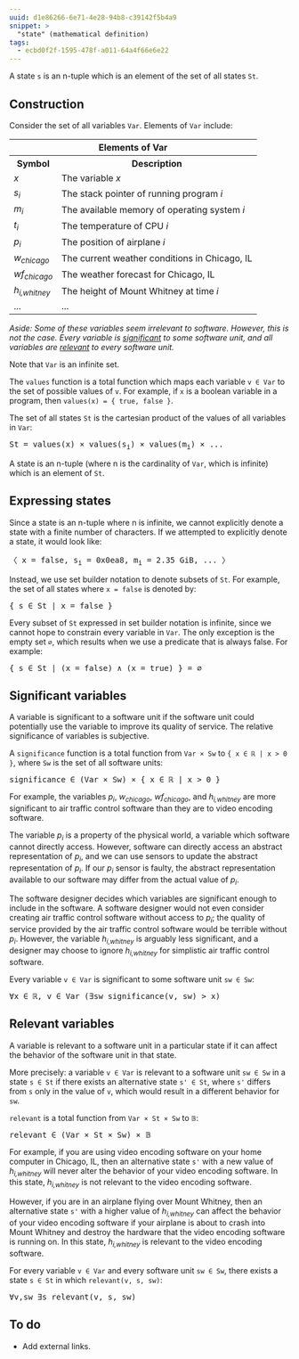 ```yaml
---
uuid: d1e86266-6e71-4e28-94b8-c39142f5b4a9
snippet: >
  "state" (mathematical definition)
tags:
  - ecbd0f2f-1595-478f-a011-64a4f66e6e22
---
```


A state `s` is an n-tuple which is an element of the set of all states
`St`.

## Construction

Consider the set of all variables `Var`. Elements of `Var` include:

<div class="table">
  <table>
    <tr>
      <th colspan="2">Elements of Var</th>
    </tr>
    <tr>
      <th class="left">Symbol</th>
      <th class="left">Description</th>
    </tr>
    <tr>
      <td class="center"><em>x</em></td>
      <td>The variable <em>x</em></td>
    </tr>
    <tr>
      <td class="center"><em>s<sub>i</sub></em></td>
      <td>The stack pointer of running program <em>i</em></td>
    </tr>
    <tr>
      <td class="center"><em>m<sub>i</sub></em></td>
      <td>The available memory of operating system <em>i</em></td>
    </tr>
    <tr>
      <td class="center"><em>t<sub>i</sub></em></td>
      <td>The temperature of CPU <em>i</em></td>
    </tr>
    <tr>
      <td class="center"><em>p<sub>i</sub></em></td>
      <td>The position of airplane <em>i</em></td>
    </tr>
    <tr>
      <td class="center"><em>w<sub>chicago</sub></em></td>
      <td>The current weather conditions in Chicago, IL</td>
    </tr>
    <tr>
      <td class="center"><em>wf<sub>chicago</sub></em></td>
      <td>The weather forecast for Chicago, IL</td>
    </tr>
    <tr>
      <td class="center"><em>h<sub>i,whitney</sub></em></td>
      <td>The height of Mount Whitney at time <em>i</em></td>
    </tr>
    <tr>
      <td>...</td>
      <td>...</td>
    </tr>
  </table>
</div>

*Aside: Some of these variables seem irrelevant to software. However,
this is not the case. Every variable is
[significant](#significant-variables) to some software unit, and all
variables are [relevant](#relevant-variables) to every software unit.*

Note that `Var` is an infinite set.

The `values` function is a total function which maps each variable `v ∈
Var` to the set of possible values of `v`. For example, if `x` is a
boolean variable in a program, then `values(x) = { true, false }`.

The set of all states `St` is the cartesian product of the values of all
variables in `Var`:

<pre>
St = values(x) × values(s<sub>i</sub>) × values(m<sub>i</sub>) × ...
</pre>

A state is an n-tuple (where n is the cardinality of `Var`, which is
infinite) which is an element of `St`.

## Expressing states

Since a state is an n-tuple where n is infinite, we cannot explicitly
denote a state with a finite number of characters. If we attempted to
explicitly denote a state, it would look like:

<pre>
〈 x = false, s<sub>i</sub> = 0x0ea8, m<sub>i</sub> = 2.35 GiB, ... 〉
</pre>

Instead, we use set builder notation to denote subsets of `St`. For
example, the set of all states where `x = false` is denoted by:

<pre>
{ s ∈ St | x = false }
</pre>

Every subset of `St` expressed in set builder notation is infinite,
since we cannot hope to constrain every variable in `Var`. The only
exception is the empty set `∅`, which results when we use a predicate
that is always false. For example:

<pre>
{ s ∈ St | (x = false) ∧ (x = true) } = ∅
</pre>

## Significant variables

A variable is significant to a software unit if the software unit could
potentially use the variable to improve its quality of service. The
relative significance of variables is subjective.

A `significance` function is a total function from `Var × Sw` to `{ x ∈
ℝ | x > 0 }`, where `Sw` is the set of all software units:

<pre>
significance ∈ (Var × Sw) × { x ∈ ℝ | x > 0 }
</pre>

For example, the variables *p<sub>i</sub>*, *w<sub>chicago</sub>*,
*wf<sub>chicago</sub>*, and *h<sub>i,whitney</sub>* are more significant
to air traffic control software than they are to video encoding
software.

The variable *p<sub>i</sub>* is a property of the physical world, a
variable which software cannot directly access. However, software can
directly access an abstract representation of *p<sub>i</sub>*, and we
can use sensors to update the abstract representation of
*p<sub>i</sub>*. If our *p<sub>i</sub>* sensor is faulty, the abstract
representation available to our software may differ from the actual
value of *p<sub>i</sub>*.

The software designer decides which variables are significant enough to
include in the software. A software designer would not even consider
creating air traffic control software without access to *p<sub>i</sub>*;
the quality of service provided by the air traffic control software
would be terrible without *p<sub>i</sub>*. However, the variable
*h<sub>i,whitney</sub>* is arguably less significant, and a designer may
choose to ignore *h<sub>i,whitney</sub>* for simplistic air traffic
control software.

Every variable `v ∈ Var` is significant to some software unit `sw ∈ Sw`:

<pre>
∀x ∈ ℝ, v ∈ Var (∃sw significance(v, sw) > x)
</pre>

## Relevant variables

A variable is relevant to a software unit in a particular state if it
can affect the behavior of the software unit in that state.

More precisely: a variable `v ∈ Var` is relevant to a software unit `sw
∈ Sw` in a state `s ∈ St` if there exists an alternative state `s' ∈
St`, where `s'` differs from `s` only in the value of `v`, which would
result in a different behavior for `sw`.

`relevant` is a total function from `Var × St × Sw` to `𝔹`:

<pre>
relevant ∈ (Var × St × Sw) × 𝔹
</pre>

For example, if you are using video encoding software on your home
computer in Chicago, IL, then an alternative state `s'` with a new value
of *h<sub>i,whitney</sub>* will never alter the behavior of your video
encoding software. In this state, *h<sub>i,whitney</sub>* is not
relevant to the video encoding software.

However, if you are in an airplane flying over Mount Whitney, then an
alternative state `s'` with a higher value of *h<sub>i,whitney</sub>*
can affect the behavior of your video encoding software if your airplane
is about to crash into Mount Whitney and destroy the hardware that the
video encoding software is running on. In this state,
*h<sub>i,whitney</sub>* is relevant to the video encoding software.

For every variable `v ∈ Var` and every software unit `sw ∈ Sw`,
there exists a state `s ∈ St` in which `relevant(v, s, sw)`:

<pre>
∀v,sw ∃s relevant(v, s, sw)
</pre>

## To do

- Add external links.
